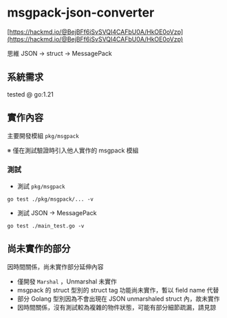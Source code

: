 # msgpack-json-converter

[https://hackmd.io/@BejBFf6iSvSVQI4CAFbU0A/HkOE0oVzp](https://hackmd.io/@BejBFf6iSvSVQI4CAFbU0A/HkOE0oVzp)

思維 JSON -> struct -> MessagePack

## 系統需求

tested @ go:1.21

## 實作內容

主要開發模組 `pkg/msgpack`  

※ 僅在測試驗證時引入他人實作的 msgpack 模組  

### 測試

* 測試 `pkg/msgpack`

```shell
go test ./pkg/msgpack/... -v
```

* 測試 JSON -> MessagePack

```shell
go test ./main_test.go -v
```

## 尚未實作的部分

因時間關係，尚未實作部分延伸內容

* 僅開發 `Marshal` ，Unmarshal 未實作
* msgpack 的 struct 型別的 struct tag 功能尚未實作，暫以 field name 代替
* 部分 Golang 型別因為不會出現在 JSON unmarshaled struct 內，故未實作
* 因時間關係，沒有測試較為複雜的物件狀態，可能有部分細節疏漏，請見諒

